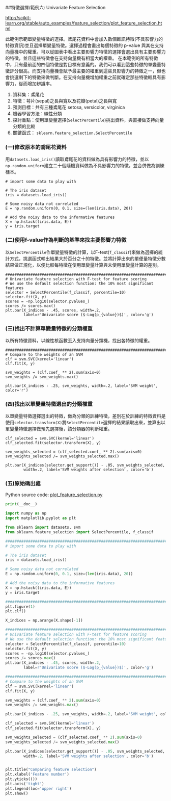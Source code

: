 ##特徵選擇/範例六: Univariate Feature Selection

http://scikit-learn.org/stable/auto_examples/feature_selection/plot_feature_selection.html


此範例示範單變量特徵的選擇。鳶尾花資料中會加入數個雜訊特徵(不具影響力的特徵資訊)並且選擇單變量特徵。選擇過程會畫出每個特徵的 p-value 與其在支持向量機中的權重。可以從圖表中看出主要影響力特徵的選擇會選出具有主要影響力的特徵，並且這些特徵會在支持向量機有相當大的權重。
在本範例的所有特徵中，只有最前面的四個特徵是對目標有意義的。我們可以看到這些特徵的單變量特徵評分很高。而支持向量機會賦予最主要的權重到這些具影響力的特徵之一，但也會挑選剩下的特徵來做判斷。在支持向量機增加權重之前就確定那些特徵較具有影響力，從而增加辨識率。

1. 資料集：鳶尾花
2. 特徵：萼片(sepal)之長與寬以及花瓣(petal)之長與寬
3. 預測目標：共有三種鳶尾花 setosa, versicolor, virginica
4. 機器學習方法：線性分類
5. 探討重點：使用單變量選擇(`SelectPercentile`)挑出資料，與直接做支持向量分類的比較
6. 關鍵函式： `sklearn.feature_selection.SelectPercentile`


### (一)修改原本的鳶尾花資料

用`datasets.load_iris()`讀取鳶尾花的資料做為具有影響力的特徵，並以`np.random.uniform`建立二十個隨機資料做為不具影響力的特徵，並合併做為訓練樣本。
```###############################################################################
# import some data to play with

# The iris dataset
iris = datasets.load_iris()

# Some noisy data not correlated
E = np.random.uniform(0, 0.1, size=(len(iris.data), 20))

# Add the noisy data to the informative features
X = np.hstack((iris.data, E))
y = iris.target
```

### (二)使用f-value作為判斷的基準來找主要影響力特徵

以`SelectPercentile`作單變量特徵的計算，以F-test(`f_classif`)來做為選擇的統計方式，挑選函式輸出結果大於百分之十的特徵。並將計算出來的單便量特徵分數結果做正規化，以便比較每特徵在使用單變量計算與未使用單變量計算的差別。
```
###############################################################################
# Univariate feature selection with F-test for feature scoring
# We use the default selection function: the 10% most significant features
selector = SelectPercentile(f_classif, percentile=10)
selector.fit(X, y)
scores = -np.log10(selector.pvalues_)
scores /= scores.max()
plt.bar(X_indices - .45, scores, width=.2,
        label=r'Univariate score ($-Log(p_{value})$)', color='g')
```
### (三)找出不計算單變量特徵的分類權重

以所有特徵資料，以線性核函數丟入支持向量分類機，找出各特徵的權重。
```
###############################################################################
# Compare to the weights of an SVM
clf = svm.SVC(kernel='linear')
clf.fit(X, y)

svm_weights = (clf.coef_ ** 2).sum(axis=0)
svm_weights /= svm_weights.max()

plt.bar(X_indices - .25, svm_weights, width=.2, label='SVM weight', color='r')
```
### (四)找出以單變量特徵選出的分類權重

以單變量特徵選擇選出的特徵，做為分類的訓練特徵，差別在於訓練的特徵資料是使用`selector.transform(X)`將`SelectPercentile`選擇的結果讀取出來，並算出以單變量特徵選擇做預先選擇後，該分類器的判斷權重。
```
clf_selected = svm.SVC(kernel='linear')
clf_selected.fit(selector.transform(X), y)

svm_weights_selected = (clf_selected.coef_ ** 2).sum(axis=0)
svm_weights_selected /= svm_weights_selected.max()

plt.bar(X_indices[selector.get_support()] - .05, svm_weights_selected,
        width=.2, label='SVM weights after selection', color='b')
```

### (五)原始碼出處
Python source code: [plot_feature_selection.py](http://scikit-learn.org/stable/_downloads/plot_feature_selection.py)

```Python
print(__doc__)

import numpy as np
import matplotlib.pyplot as plt

from sklearn import datasets, svm
from sklearn.feature_selection import SelectPercentile, f_classif

###############################################################################
# import some data to play with

# The iris dataset
iris = datasets.load_iris()

# Some noisy data not correlated
E = np.random.uniform(0, 0.1, size=(len(iris.data), 20))

# Add the noisy data to the informative features
X = np.hstack((iris.data, E))
y = iris.target

###############################################################################
plt.figure(1)
plt.clf()

X_indices = np.arange(X.shape[-1])

###############################################################################
# Univariate feature selection with F-test for feature scoring
# We use the default selection function: the 10% most significant features
selector = SelectPercentile(f_classif, percentile=10)
selector.fit(X, y)
scores = -np.log10(selector.pvalues_)
scores /= scores.max()
plt.bar(X_indices - .45, scores, width=.2,
        label=r'Univariate score ($-Log(p_{value})$)', color='g')

###############################################################################
# Compare to the weights of an SVM
clf = svm.SVC(kernel='linear')
clf.fit(X, y)

svm_weights = (clf.coef_ ** 2).sum(axis=0)
svm_weights /= svm_weights.max()

plt.bar(X_indices - .25, svm_weights, width=.2, label='SVM weight', color='r')

clf_selected = svm.SVC(kernel='linear')
clf_selected.fit(selector.transform(X), y)

svm_weights_selected = (clf_selected.coef_ ** 2).sum(axis=0)
svm_weights_selected /= svm_weights_selected.max()

plt.bar(X_indices[selector.get_support()] - .05, svm_weights_selected,
        width=.2, label='SVM weights after selection', color='b')


plt.title("Comparing feature selection")
plt.xlabel('Feature number')
plt.yticks(())
plt.axis('tight')
plt.legend(loc='upper right')
plt.show()
```
